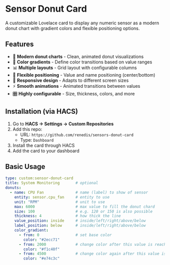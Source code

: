 # Sensor Donut Card

A customizable Lovelace card to display any numeric sensor as a modern donut chart with gradient colors and flexible positioning options.

## Features

- 🍩 **Modern donut charts** - Clean, animated donut visualizations
- 🎨 **Color gradients** - Define color transitions based on value ranges
- 📊 **Multiple layouts** - Grid layout with configurable columns
- 🎯 **Flexible positioning** - Value and name positioning (center/bottom)
- 📱 **Responsive design** - Adapts to different screen sizes
- ⚡ **Smooth animations** - Animated transitions between values
- 🎛️ **Highly configurable** - Size, thickness, colors, and more

## Installation (via HACS)

1. Go to **HACS → Settings → Custom Repositories**
2. Add this repo:
   - URL: `https://github.com/renedis/sensors-donut-card`
   - Type: `Dashboard`
3. Install the card through HACS
4. Add the card to your dashboard

## Basic Usage

```yaml
type: custom:sensor-donut-card
title: System Monitoring       # optional
donuts:
  - name: CPU Fan              # name (label) to show of sensor
    entity: sensor.cpu_fan     # entity to use
    unit: "RPM"                # unit to use
    max: 6000                  # max value to fill the donut chard
    size: 100                  # e.g. 120 or 150 is also possible
    thickness: 4               # how thick the line 
    value_position: inside     # inside/left/right/above/below
    label_position: below      # inside/left/right/above/below
    color_gradient:
      - from: 0                # set base color
        color: "#2ecc71"
      - from: 2000             # change color after this value is reached
        color: "#f1c40f"
      - from: 4500             # change color again after this value is reached
        color: "#e74c3c"
